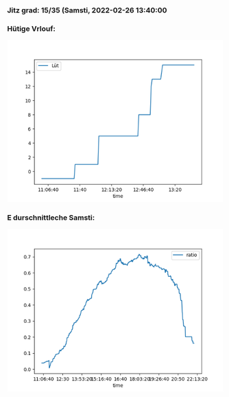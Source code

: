 ### Jitz grad: 15/35 (Samsti, 2022-02-26 13:40:00

### Hütige Vrlouf:
![Graph](Today.png)

### E durschnittleche Samsti:
![Graph](Samsti.png)